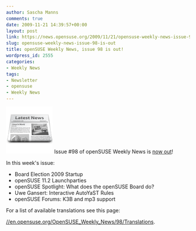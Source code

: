 ```yaml
---
author: Sascha Manns
comments: true
date: 2009-11-21 14:39:57+00:00
layout: post
link: https://news.opensuse.org/2009/11/21/opensuse-weekly-news-issue-98-is-out/
slug: opensuse-weekly-news-issue-98-is-out
title: openSUSE Weekly News, issue 98 is out!
wordpress_id: 2555
categories:
- Weekly News
tags:
- Newsletter
- opensuse
- Weekly News
---
```


![news](/wp-content/uploads/2007/11/knewsticker.png) Issue #98 of openSUSE Weekly News is [now out](//en.opensuse.org/OpenSUSE_Weekly_News/98)!

In this week's issue:

* Board Election 2009 Startup
* openSUSE 11.2 Launchparties
* openSUSE Spotlight: What does the openSUSE Board do?
* Uwe Gansert: Interactive AutoYaST Rules
* openSUSE Forums: K3B and mp3 support





For a list of available translations see this page:

[//en.opensuse.org/OpenSUSE_Weekly_News/98/Translations](//en.opensuse.org/OpenSUSE_Weekly_News/98/Translations).
